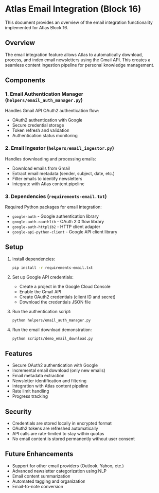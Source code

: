 # Atlas Email Integration (Block 16)

This document provides an overview of the email integration functionality implemented for Atlas Block 16.

## Overview

The email integration feature allows Atlas to automatically download, process, and index email newsletters using the Gmail API. This creates a seamless content ingestion pipeline for personal knowledge management.

## Components

### 1. Email Authentication Manager (`helpers/email_auth_manager.py`)

Handles Gmail API OAuth2 authentication flow:
- OAuth2 authentication with Google
- Secure credential storage
- Token refresh and validation
- Authentication status monitoring

### 2. Email Ingestor (`helpers/email_ingestor.py`)

Handles downloading and processing emails:
- Download emails from Gmail
- Extract email metadata (sender, subject, date, etc.)
- Filter emails to identify newsletters
- Integrate with Atlas content pipeline

### 3. Dependencies (`requirements-email.txt`)

Required Python packages for email integration:
- `google-auth` - Google authentication library
- `google-auth-oauthlib` - OAuth 2.0 flow library
- `google-auth-httplib2` - HTTP client adapter
- `google-api-python-client` - Google API client library

## Setup

1. Install dependencies:
   ```bash
   pip install -r requirements-email.txt
   ```

2. Set up Google API credentials:
   - Create a project in the Google Cloud Console
   - Enable the Gmail API
   - Create OAuth2 credentials (client ID and secret)
   - Download the credentials JSON file

3. Run the authentication script:
   ```bash
   python helpers/email_auth_manager.py
   ```

4. Run the email download demonstration:
   ```bash
   python scripts/demo_email_download.py
   ```

## Features

- Secure OAuth2 authentication with Google
- Incremental email download (only new emails)
- Email metadata extraction
- Newsletter identification and filtering
- Integration with Atlas content pipeline
- Rate limit handling
- Progress tracking

## Security

- Credentials are stored locally in encrypted format
- OAuth2 tokens are refreshed automatically
- API calls are rate-limited to stay within quotas
- No email content is stored permanently without user consent

## Future Enhancements

- Support for other email providers (Outlook, Yahoo, etc.)
- Advanced newsletter categorization using NLP
- Email content summarization
- Automated tagging and organization
- Email-to-note conversion